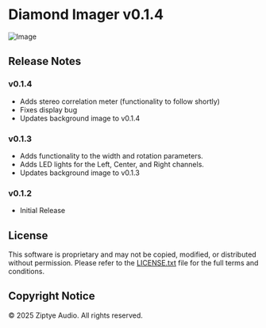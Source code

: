 # Diamond Imager v0.1.4

![Image](https://github.com/user-attachments/assets/604f27fa-38f2-4827-8c12-5ba06a55fdc7)

## Release Notes

### v0.1.4

- Adds stereo correlation meter (functionality to follow shortly)
- Fixes display bug
- Updates background image to v0.1.4

### v0.1.3

- Adds functionality to the width and rotation parameters.
- Adds LED lights for the Left, Center, and Right channels.
- Updates background image to v0.1.3

### v0.1.2

- Initial Release


## License

This software is proprietary and may not be copied, modified, or distributed without permission. Please refer to the [LICENSE.txt](LICENSE.txt) file for the full terms and conditions.

## Copyright Notice

© 2025 Ziptye Audio. All rights reserved.
